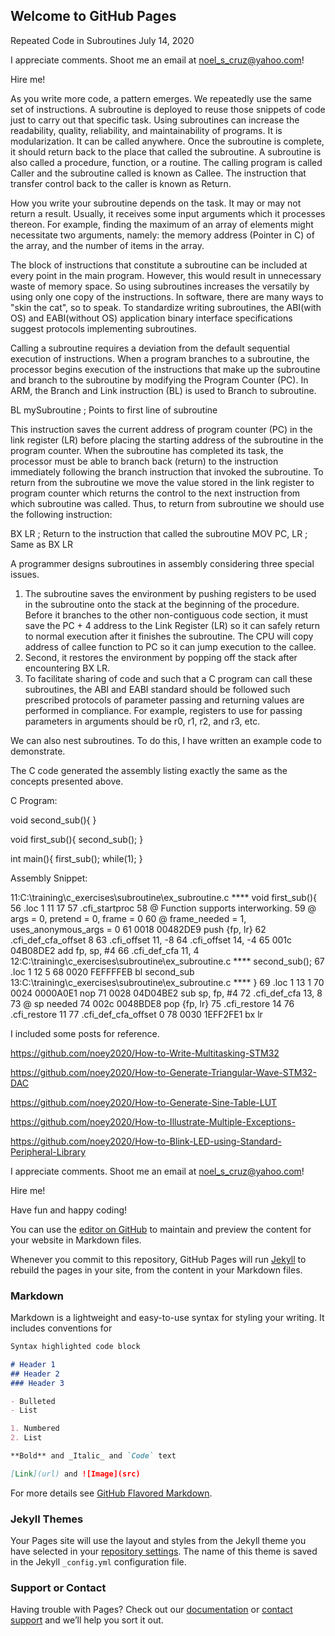## Welcome to GitHub Pages

Repeated Code in Subroutines        July 14, 2020

I appreciate comments. Shoot me an email at noel_s_cruz@yahoo.com!

Hire me!

As you write more code, a pattern emerges. We repeatedly use the same set of instructions.
A subroutine is deployed to reuse those snippets of code just to carry out that specific 
task. Using subroutines can increase the readability, quality, reliability, and 
maintainability of programs. It is modularization. It can be called anywhere. Once the 
subroutine is complete, it should return back to the place that called the subroutine. A
subroutine is also called a procedure, function, or a routine. The calling program is
called Caller and the subroutine called is known as Callee. The instruction that transfer
control back to the caller is known as Return.

How you write your subroutine depends on the task. It may or may not return a result. 
Usually, it receives some input arguments which it processes thereon. For example, 
finding the maximum of an array of elements might necessitate two arguments, namely:
the memory address (Pointer in C) of the array, and the number of items in the array.

The block of instructions that constitute a subroutine can be included at every point in
the main program. However, this would result in unnecessary waste of memory space. So
using subroutines increases the versatily by using only one copy of the instructions. In
software, there are many ways to "skin the cat", so to speak. To standardize writing
subroutines, the ABI(with OS) and EABI(without OS) application binary interface 
specifications suggest protocols implementing subroutines.

Calling a subroutine requires a deviation from the default sequential execution of
instructions. When a program branches to a subroutine, the processor begins execution of
the instructions that make up the subroutine and branch to the subroutine by modifying the
Program Counter (PC). In ARM, the Branch and Link instruction (BL) is used to Branch to
subroutine.

BL mySubroutine   ; Points to first line of subroutine

This instruction saves the current address of program counter (PC) in the link register
(LR) before placing the starting address of the subroutine in the program counter. When 
the subroutine has completed its task, the processor must be able to branch back (return)
to the instruction immediately following the branch instruction that invoked the
subroutine. To return from the subroutine we move the value stored in the link register
to program counter which returns the control to the next instruction from which
subroutine was called. Thus, to return from subroutine we should use the following 
instruction:

BX LR        ; Return to the instruction that called the subroutine
MOV PC, LR   ; Same as BX LR

A programmer designs subroutines in assembly considering three special issues.

1) The subroutine saves the environment by pushing registers to be used in the subroutine
   onto the stack at the beginning of the procedure. Before it branches to the other 
   non-contiguous code section, it must save the PC + 4 address to the Link Register (LR)
   so it can safely return to normal execution after it finishes the subroutine. The CPU
   will copy address of callee function to PC so it can jump execution to the callee.
2) Second, it restores the environment by popping off the stack after encountering BX LR.
3) To facilitate sharing of code and such that a C program can call these subroutines,
   the ABI and EABI standard should be followed such prescribed protocols of parameter
   passing and returning values are performed in compliance. For example, registers to 
   use for passing parameters in arguments should be r0, r1, r2, and r3, etc.

We can also nest subroutines. To do this, I have written an example code to demonstrate.

The C code generated the assembly listing exactly the same as the concepts presented
above.

C Program:

void second_sub(){
}

void first_sub(){
    second_sub();
}

int main(){
    first_sub();
	while(1);
}

Assembly Snippet:

  11:C:\training\c_exercises\subroutine\ex_subroutine.c **** void first_sub(){
  56              		.loc 1 11 17
  57              		.cfi_startproc
  58              		@ Function supports interworking.
  59              		@ args = 0, pretend = 0, frame = 0
  60              		@ frame_needed = 1, uses_anonymous_args = 0
  61 0018 00482DE9 		push	{fp, lr}
  62              		.cfi_def_cfa_offset 8
  63              		.cfi_offset 11, -8
  64              		.cfi_offset 14, -4
  65 001c 04B08DE2 		add	fp, sp, #4
  66              		.cfi_def_cfa 11, 4
  12:C:\training\c_exercises\subroutine\ex_subroutine.c ****     second_sub();
  67              		.loc 1 12 5
  68 0020 FEFFFFEB 		bl	second_sub
  13:C:\training\c_exercises\subroutine\ex_subroutine.c **** }
  69              		.loc 1 13 1
  70 0024 0000A0E1 		nop
  71 0028 04D04BE2 		sub	sp, fp, #4
  72              		.cfi_def_cfa 13, 8
  73              		@ sp needed
  74 002c 0048BDE8 		pop	{fp, lr}
  75              		.cfi_restore 14
  76              		.cfi_restore 11
  77              		.cfi_def_cfa_offset 0
  78 0030 1EFF2FE1 		bx	lr

I included some posts for reference.

https://github.com/noey2020/How-to-Write-Multitasking-STM32

https://github.com/noey2020/How-to-Generate-Triangular-Wave-STM32-DAC

https://github.com/noey2020/How-to-Generate-Sine-Table-LUT

https://github.com/noey2020/How-to-Illustrate-Multiple-Exceptions-

https://github.com/noey2020/How-to-Blink-LED-using-Standard-Peripheral-Library

I appreciate comments. Shoot me an email at noel_s_cruz@yahoo.com!

Hire me!

Have fun and happy coding!


You can use the [editor on GitHub](https://github.com/noey2020/How-to-Write-Subroutines-in-C-Assembly-STM32/edit/master/README.md) to maintain and preview the content for your website in Markdown files.

Whenever you commit to this repository, GitHub Pages will run [Jekyll](https://jekyllrb.com/) to rebuild the pages in your site, from the content in your Markdown files.

### Markdown

Markdown is a lightweight and easy-to-use syntax for styling your writing. It includes conventions for

```markdown
Syntax highlighted code block

# Header 1
## Header 2
### Header 3

- Bulleted
- List

1. Numbered
2. List

**Bold** and _Italic_ and `Code` text

[Link](url) and ![Image](src)
```

For more details see [GitHub Flavored Markdown](https://guides.github.com/features/mastering-markdown/).

### Jekyll Themes

Your Pages site will use the layout and styles from the Jekyll theme you have selected in your [repository settings](https://github.com/noey2020/How-to-Write-Subroutines-in-C-Assembly-STM32/settings). The name of this theme is saved in the Jekyll `_config.yml` configuration file.

### Support or Contact

Having trouble with Pages? Check out our [documentation](https://help.github.com/categories/github-pages-basics/) or [contact support](https://github.com/contact) and we’ll help you sort it out.
